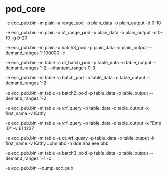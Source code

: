 # pod_core

-e ecc_pub.bin -m plain -a range_pod -p plain_data -o plain_output -d 0-10

-e ecc_pub.bin -m plain -a ot_range_pod -p plain_data -o plain_output -d 0-10 -g 0-20

-e ecc_pub.bin -m plain -a batch3_pod -p plain_data -o plain_output --demand_ranges 1-100000 -c

-e ecc_pub.bin -m table -a ot_batch_pod -p table_data -o table_output --demand_ranges 1-2 --phantom_ranges 0-3

-e ecc_pub.bin -m table -a batch_pod -p table_data -o table_output --demand_ranges 1-2

-e ecc_pub.bin -m table -a batch2_pod -p table_data -o table_output --demand_ranges 1-2

-e ecc_pub.bin -m table -a vrf_query -p table_data -o table_output -k first_name -v Kathy

-e ecc_pub.bin -m table -a vrf_query -p table_data -o table_output -k "Emp ID" -v 614227

-e ecc_pub.bin -m table -a ot_vrf_query -p table_data -o table_output -k first_name -v Kathy John abc -n dde aaa eee bbb

-e ecc_pub.bin -m table -a batch3_pod -p table_data -o table_output --demand_ranges 1-1 -c

-e ecc_pub.bin --dump_ecc_pub